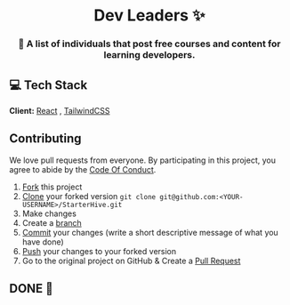 <h1 align="center">Dev Leaders ✨</h1>



<h3 align="center"><strong>🚀 A list of individuals that post free courses and content for learning developers.</strong></h3>



## 💻 Tech Stack

**Client:**  [React](https://react.dev/) , [TailwindCSS](https://tailwindui.com/)


## Contributing 

We love pull requests from everyone. By participating in this project, you
agree to abide by the [Code Of Conduct](https://github.com/ArslanYM/StarterHive/blob/main/CODE_OF_CONDUCT.md).


1. [Fork](https://help.github.com/articles/fork-a-repo/) this project
2. [Clone](https://help.github.com/articles/fork-a-repo/#step-2-create-a-local-clone-of-your-fork) your forked version `git clone git@github.com:<YOUR-USERNAME>/StarterHive.git`
3. Make changes
4. Create a [branch](https://docs.github.com/en/pull-requests/collaborating-with-pull-requests/proposing-changes-to-your-work-with-pull-requests/about-branches#working-with-branches)
5. [Commit](https://help.github.com/articles/adding-a-file-to-a-repository-using-the-command-line/) your changes (write a short descriptive message of what you have done)
6. [Push](https://help.github.com/articles/pushing-to-a-remote/) your changes to your forked version
7. Go to the original project on GitHub & Create a [Pull Request](https://help.github.com/articles/about-pull-requests/)

## DONE 🥳


